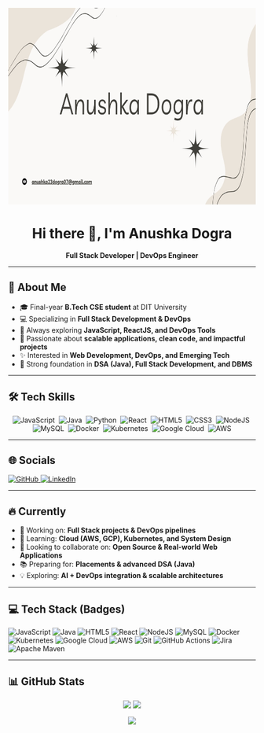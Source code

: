 <!-- Banner Image -->
<p align="center">
  <img src="https://github.com/AnushkaJiah/AnushkaJiah/blob/main/Anushka%20Dogra%20(1).jpg" alt="Banner" height="400"/>
</p>

<!-- Intro -->
<div align="center">

# Hi there 👋, I'm Anushka Dogra  
**Full Stack Developer | DevOps Engineer**

</div>

---

## 💫 About Me
- 🎓 Final-year **B.Tech CSE student** at DIT University  
- 💻 Specializing in **Full Stack Development & DevOps**  
- 🌱 Always exploring **JavaScript, ReactJS, and DevOps Tools**  
- 🚀 Passionate about **scalable applications, clean code, and impactful projects**  
- ✨ Interested in **Web Development, DevOps, and Emerging Tech**  
- 🧩 Strong foundation in **DSA (Java), Full Stack Development, and DBMS**

---

## 🛠️ Tech Skills

<p align="center">
  <img src="https://raw.githubusercontent.com/danielcranney/readme-generator/main/public/icons/skills/javascript-colored.svg" title="JavaScript" alt="JavaScript" width="40" height="40"/>&nbsp;
  <img src="https://raw.githubusercontent.com/danielcranney/readme-generator/main/public/icons/skills/java-colored.svg" title="Java" alt="Java" width="40" height="40"/>&nbsp;
  <img src="https://raw.githubusercontent.com/danielcranney/readme-generator/main/public/icons/skills/python-colored.svg" title="Python" alt="Python" width="40" height="40"/>&nbsp;
  <img src="https://raw.githubusercontent.com/danielcranney/readme-generator/main/public/icons/skills/react-colored.svg" title="React" alt="React" width="40" height="40"/>&nbsp;
  <img src="https://raw.githubusercontent.com/danielcranney/readme-generator/main/public/icons/skills/html5-colored.svg" title="HTML5" alt="HTML5" width="40" height="40"/>&nbsp;
  <img src="https://raw.githubusercontent.com/danielcranney/readme-generator/main/public/icons/skills/css3-colored.svg" title="CSS3" alt="CSS3" width="40" height="40"/>&nbsp;
  <img src="https://raw.githubusercontent.com/danielcranney/readme-generator/main/public/icons/skills/nodejs-colored.svg" title="NodeJS" alt="NodeJS" width="40" height="40"/>&nbsp;
  <img src="https://raw.githubusercontent.com/danielcranney/readme-generator/main/public/icons/skills/mysql-colored.svg" title="MySQL" alt="MySQL" width="40" height="40"/>&nbsp;
  <img src="https://raw.githubusercontent.com/danielcranney/readme-generator/main/public/icons/skills/docker-colored.svg" title="Docker" alt="Docker" width="40" height="40"/>&nbsp;
  <img src="https://raw.githubusercontent.com/danielcranney/readme-generator/main/public/icons/skills/kubernetes-colored.svg" title="Kubernetes" alt="Kubernetes" width="40" height="40"/>&nbsp;
  <img src="https://raw.githubusercontent.com/danielcranney/readme-generator/main/public/icons/skills/googlecloud-colored.svg" title="Google Cloud" alt="Google Cloud" width="40" height="40"/>&nbsp;
  <img src="https://raw.githubusercontent.com/danielcranney/readme-generator/main/public/icons/skills/aws-colored-dark.svg" title="AWS" alt="AWS" width="40" height="40"/>
</p>

---

## 🌐 Socials
<p align="left"> 
  <a href="https://www.github.com/AnushkaJiah" target="_blank" rel="noreferrer"> <picture> <source media="(prefers-color-scheme: dark)" srcset="https://raw.githubusercontent.com/danielcranney/readme-generator/main/public/icons/socials/github-dark.svg" /> <source media="(prefers-color-scheme: light)" srcset="https://raw.githubusercontent.com/danielcranney/readme-generator/main/public/icons/socials/github.svg" /> <img src="https://raw.githubusercontent.com/danielcranney/readme-generator/main/public/icons/socials/github.svg" width="32" height="32" alt="GitHub" title="GitHub" /> </picture> </a> <a href="https://www.linkedin.com/in/anushkaa-dogra" target="_blank" rel="noreferrer"> <picture> <source media="(prefers-color-scheme: dark)" srcset="https://raw.githubusercontent.com/danielcranney/readme-generator/main/public/icons/socials/linkedin-dark.svg" /> <source media="(prefers-color-scheme: light)" srcset="https://raw.githubusercontent.com/danielcranney/readme-generator/main/public/icons/socials/linkedin.svg" /> <img src="https://raw.githubusercontent.com/danielcranney/readme-generator/main/public/icons/socials/linkedin.svg" width="32" height="32" alt="LinkedIn" title="LinkedIn" /> </picture> </a></p>

---

## 🔥 Currently

- 🔭 Working on: **Full Stack projects & DevOps pipelines**
- 🌱 Learning: **Cloud (AWS, GCP), Kubernetes, and System Design**
- 👯 Looking to collaborate on: **Open Source & Real-world Web Applications**
- 📚 Preparing for: **Placements & advanced DSA (Java)**
- 💡 Exploring: **AI + DevOps integration & scalable architectures**



---

## 💻 Tech Stack (Badges)

![JavaScript](https://img.shields.io/badge/javascript-%23323330.svg?style=for-the-badge&logo=javascript&logoColor=%23F7DF1E)
![Java](https://img.shields.io/badge/java-%23ED8B00.svg?style=for-the-badge&logo=openjdk&logoColor=white)
![HTML5](https://img.shields.io/badge/html5-%23E34F26.svg?style=for-the-badge&logo=html5&logoColor=white)
![React](https://img.shields.io/badge/react-%2320232a.svg?style=for-the-badge&logo=react&logoColor=%2361DAFB)
![NodeJS](https://img.shields.io/badge/node.js-6DA55F?style=for-the-badge&logo=node.js&logoColor=white)
![MySQL](https://img.shields.io/badge/mysql-4479A1.svg?style=for-the-badge&logo=mysql&logoColor=white)
![Docker](https://img.shields.io/badge/docker-%230db7ed.svg?style=for-the-badge&logo=docker&logoColor=white)
![Kubernetes](https://img.shields.io/badge/kubernetes-%23326ce5.svg?style=for-the-badge&logo=kubernetes&logoColor=white)
![Google Cloud](https://img.shields.io/badge/GoogleCloud-%234285F4.svg?style=for-the-badge&logo=google-cloud&logoColor=white)
![AWS](https://img.shields.io/badge/AWS-%23FF9900.svg?style=for-the-badge&logo=amazon-aws&logoColor=white)
![Git](https://img.shields.io/badge/git-%23F05033.svg?style=for-the-badge&logo=git&logoColor=white)
![GitHub Actions](https://img.shields.io/badge/github%20actions-%232671E5.svg?style=for-the-badge&logo=githubactions&logoColor=white)
![Jira](https://img.shields.io/badge/jira-%230A0FFF.svg?style=for-the-badge&logo=jira&logoColor=white)
![Apache Maven](https://img.shields.io/badge/Apache%20Maven-C71A36?style=for-the-badge&logo=Apache%20Maven&logoColor=white)

---

## 📊 GitHub Stats
<p align="center">
  <img src="https://github-readme-stats.vercel.app/api?username=AnushkaJiah&theme=radical&hide_border=false&include_all_commits=true&count_private=true" height="180em"/>
  
  <img src="https://streak-stats.demolab.com?user=AnushkaJiah&theme=radical&hide_border=false" height="180em"/>
</p>

<p align="center">
  <img src="https://github-readme-stats.vercel.app/api/top-langs/?username=AnushkaJiah&theme=radical&hide_border=false&include_all_commits=true&count_private=true&layout=compact" height="150em"/>
</p>

